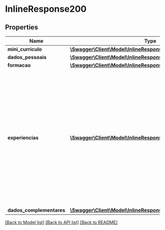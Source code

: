 # InlineResponse200

## Properties
Name | Type | Description | Notes
------------ | ------------- | ------------- | -------------
**mini_curriculo** | [**\Swagger\Client\Model\InlineResponse200MiniCurriculo**](InlineResponse200MiniCurriculo.md) |  | [optional] 
**dados_pessoais** | [**\Swagger\Client\Model\InlineResponse200DadosPessoais**](InlineResponse200DadosPessoais.md) |  | [optional] 
**formacao** | [**\Swagger\Client\Model\InlineResponse200Formacao**](InlineResponse200Formacao.md) |  | [optional] 
**experiencias** | [**\Swagger\Client\Model\InlineResponse200Experiencias[]**](InlineResponse200Experiencias.md) | Lista com as experiências profissionais do candidato.   Somente as 10 primeiras esperiências serão salvas.   A order das experiências deve ser indicada em ordem crescente de importancia (a de maior importância por primeiro). | [optional] 
**dados_complementares** | [**\Swagger\Client\Model\InlineResponse200DadosComplementares**](InlineResponse200DadosComplementares.md) |  | [optional] 

[[Back to Model list]](../README.md#documentation-for-models) [[Back to API list]](../README.md#documentation-for-api-endpoints) [[Back to README]](../README.md)


